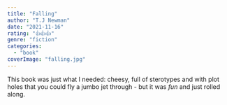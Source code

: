 ```yaml
---
title: "Falling"
author: "T.J Newman"
date: "2021-11-16"
rating: "👍👍👍"
genre: "fiction"
categories: 
  - "book"
coverImage: "falling.jpg"
---
```

This book was just what I needed: cheesy, full of sterotypes and with plot holes that you could fly a jumbo jet through - but it was _fun_ and just rolled along.